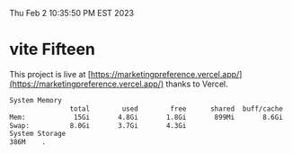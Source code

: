 Thu Feb  2 10:35:50 PM EST 2023

# vite Fifteen


This project is live at [https://marketingpreference.vercel.app/](https://marketingpreference.vercel.app/) thanks to Vercel.

```bash
System Memory
               total        used        free      shared  buff/cache   available
Mem:            15Gi       4.8Gi       1.8Gi       899Mi       8.6Gi       9.3Gi
Swap:          8.0Gi       3.7Gi       4.3Gi
System Storage
386M	.

